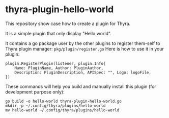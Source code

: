 # thyra-plugin-hello-world

This repository show case how to create a plugin for Thyra.

It is a simple plugin that only display "Hello world".

It contains a go package user by the other plugins to register them-self to Thyra plugin manager: `pkg/plugin/register.go`
Here is how to use it in your plugin:

```golang
plugin.RegisterPlugin(listener, plugin.Info{
    Name: PluginName, Author: PluginAuthor,
    Description: PluginDescription, APISpec: "", Logo: logoFile,
})
```

These commands will help you build and manually install this plugin (for development purpose only):

```shell
go build -o hello-world thyra-plugin-hello-world.go
mkdir -p ~/.config/thyra/plugins/hello-world
mv hello-world ~/.config/thyra/plugins/hello-world
```

